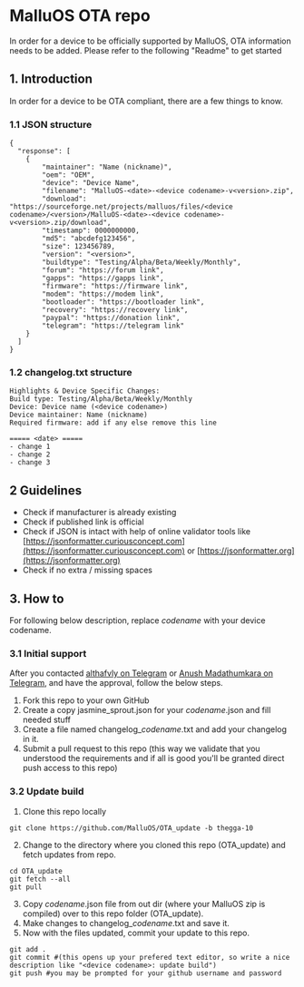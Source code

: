 # MalluOS OTA repo
In order for a device to be officially supported by MalluOS, OTA information needs to be added.
Please refer to the following "Readme" to get started

## 1. Introduction ##
In order for a device to be OTA compliant, there are a few things to know.

### 1.1 JSON structure ###
```
{
  "response": [
    {
        "maintainer": "Name (nickname)",
        "oem": "OEM",
        "device": "Device Name",
        "filename": "MalluOS-<date>-<device codename>-v<version>.zip",
        "download": "https://sourceforge.net/projects/malluos/files/<device codename>/<version>/MalluOS-<date>-<device codename>-v<version>.zip/download",
        "timestamp": 0000000000,
        "md5": "abcdefg123456",
        "size": 123456789,
        "version": "<version>",
        "buildtype": "Testing/Alpha/Beta/Weekly/Monthly",
        "forum": "https://forum link",
        "gapps": "https://gapps link",
        "firmware": "https://firmware link",
        "modem": "https://modem link",
        "bootloader": "https://bootloader link",
        "recovery": "https://recovery link",
        "paypal": "https://donation link",
        "telegram": "https://telegram link"
    }
  ]
}
```

### 1.2 changelog.txt structure ### 
```
Highlights & Device Specific Changes:
Build type: Testing/Alpha/Beta/Weekly/Monthly
Device: Device name (<device codename>)
Device maintainer: Name (nickname)
Required firmware: add if any else remove this line

===== <date> =====
- change 1
- change 2
- change 3
```

## 2 Guidelines ##
* Check if manufacturer is already existing
* Check if published link is official
* Check if JSON is intact with help of online validator tools like [https://jsonformatter.curiousconcept.com](https://jsonformatter.curiousconcept.com) or [https://jsonformatter.org](https://jsonformatter.org)
* Check if no extra / missing spaces

## 3. How to ##
For following below description, replace *codename* with your device codename. 
### 3.1 Initial support ###
After you contacted [althafvly on Telegram](https://telegram.me/althafvly) or [Anush Madathumkara on Telegram](https://telegram.me/Anush02198), and have the approval, follow the below steps.
1. Fork this repo to your own GitHub
2. Create a copy jasmine_sprout.json for your *codename*.json and fill needed stuff
3. Create a file named changelog_*codename*.txt and add your changelog in it.
4. Submit a pull request to this repo (this way we validate that you understood the requirements and if all is good you'll be granted direct push access to this repo)

### 3.2 Update build ###
1. Clone this repo locally
```
git clone https://github.com/MalluOS/OTA_update -b thegga-10
```
2. Change to the directory where you cloned this repo (OTA_update) and fetch updates from repo.
```
cd OTA_update
git fetch --all
git pull
```
3. Copy *codename*.json file from out dir (where your MalluOS zip is compiled) over to this repo folder (OTA_update).
4. Make changes to changelog_*codename*.txt and save it.
5. Now with the files updated, commit your update to this repo.
```
git add .
git commit #(this opens up your prefered text editor, so write a nice description like "<device codename>: update build")
git push #you may be prompted for your github username and password
```
